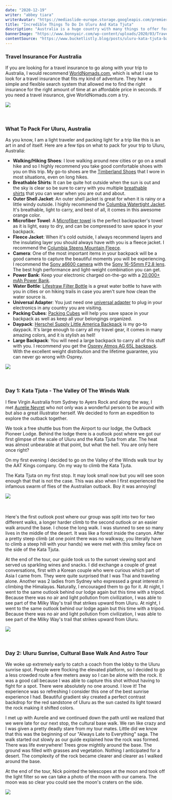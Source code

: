 ```yaml
---
date: "2020-12-19"
writer: "abbey tiara"
writerAvatar: "https://mediaslide-europe.storage.googleapis.com/premier/pictures/1824/3772/profile-d5a35156cabc570577e398508cbf2afb.jpg"
title: "Incredible Things To Do In Uluru And Kata Tjuta"
description: "Australia is a huge country with many things to offer for travelers who have the time to really dive deep into all the things Australia has to offer from the wild and colorful landscapes like the aqua blue water..."
bannerImage: "https://www.bonnyair.com/wp-content/uploads/2020/03/Travel-to-Australia.png"
contentSource: "https://www.bucketlistly.blog/posts/uluru-kata-tjuta-backpacking-things-to-do#day-2-uluru-sunrise-cultural-base-walk-and-astro-tour"
---
```


<h3 class="h2 font-weight-light mb-3">Travel Insurance For Australia</h3>
<div>
<p>If you are looking for a travel insurance to go along with your trip to Australia, I would recommend&nbsp;<a href="https://www.worldnomads.com/Turnstile/AffiliateLink?partnerCode=blbe9200&amp;utm_source=blbe9200&amp;source=link&amp;utm_content=link&amp;path=https://www.worldnomads.com/" target="_blank" rel="nofollow noopener">WorldNomads.com</a>, which is what I use to look for a travel insurance that fits my kind of adventure. They have a simple and flexible search system that allowed me to find the right insurance for the right amount of time at an affordable price in seconds. If you need a travel insurance, give WorldNomads.com a try.</p>
<div class="px-3 py-2">
<img src='https://www.fodors.com/wp-content/uploads/2020/02/aussie-hero.jpg' class="w-100"/>
</div>
<br />
<br />

<h3 class="h2 font-weight-light mb-3">What To Pack For Uluru, Australia</h3>
<p>As you know, I am a light traveler and packing light for a trip like this is an art in and of itself. Here are a few tips on what to pack for your trip to Uluru, Australia:</p>
<ul>
<li><strong>Walking/Hiking Shoes</strong>: I love walking around new cities or go on a small hike and so I highly recommend you take good comfortable shoes with you on this trip. My go-to shoes are the&nbsp;<a href="https://amzn.to/2xixPUy" target="_blank" rel="noopener nofollow">Timberland Shoes</a>&nbsp;that I wore in most situations, even on long hikes.</li>
<li><strong>Breathable Shirts</strong>: It can be quite hot outside when the sun is out and the sky is clear so be sure to carry with you multiple&nbsp;<a href="https://amzn.to/2pkzp41" target="_blank" rel="noopener nofollow">breathable shirts</a>&nbsp;that you can wear when you are out and about.</li>
<li><strong>Outer Shell Jacket</strong>: An outer shell jacket is great for when it is rainy or a little windy outside. I highly recommend the&nbsp;<a href="https://amzn.to/2xpvHK1" target="_blank" rel="noopener nofollow">Columbia Watertight Jacket</a>. It's breathable, light to carry, and best of all, it comes in this awesome orange color.</li>
<li><strong>Microfiber Towel</strong>: A&nbsp;<a href="https://amzn.to/2MFHxVD" target="_blank" rel="noopener nofollow">Microfiber towel</a>&nbsp;is the perfect backpacker's towel as it is light, easy to dry, and can be compressed to save space in your backpack.</li>
<li><strong>Fleece Jacket</strong>: When it's cold outside, I always recommend layers and the insulating layer you should always have with you is a fleece jacket. I recommend the&nbsp;<a href="https://amzn.to/2xhLCup" target="_blank" rel="noopener nofollow">Columbia Steens Mountain Fleece</a>.</li>
<li><strong>Camera</strong>: One of the most important items in your backpack will be a good camera to capture the beautiful moments you will be experiencing. I recommend the&nbsp;<a href="https://amzn.to/2Y8fNlF" target="_blank" rel="noopener nofollow">Sony a6600 camera</a>&nbsp;with the&nbsp;<a href="https://amzn.to/2vrSvvx" target="_blank" rel="noopener nofollow">Sony 16-55mm F2.8 lens</a>. The best high performance and light-weight combination you can get.</li>
<li><strong>Power Bank</strong>: Keep your electronic charged on-the-go with a&nbsp;<a href="https://amzn.to/2OvNDJY" target="_blank" rel="noopener nofollow">20,000+ mAh Power Bank</a>.</li>
<li><strong>Water Bottle</strong>:&nbsp;<a href="https://amzn.to/3ibYqsb" target="_blank" rel="noopener nofollow">Lifestraw Filter Bottle</a>&nbsp;is a great water bottle to have with you in cities or on hiking trails in case you aren't sure how clean the water source is.</li>
<li><strong>Universal Adapter</strong>: You just need one&nbsp;<a href="https://amzn.to/2xsIpHE" target="_blank" rel="noopener nofollow">universal adapter</a>&nbsp;to plug in your electronics in any country you are visiting.</li>
<li><strong>Packing Cubes</strong>:&nbsp;<a href="https://amzn.to/2NmaCel" target="_blank" rel="noopener nofollow">Packing Cubes</a>&nbsp;will help you save space in your backpack as well as keep all your belongings organized.</li>
<li><strong>Daypack</strong>:&nbsp;<a href="https://www.anrdoezrs.net/links/8745201/type/dlg/https://herschel.com/shop/backpacks/herschel-little-america-backpack?v=10014-00007-OS" target="_blank" rel="noopener nofollow">Herschel Supply Little America Backpack</a>&nbsp;is my go-to daypack. It's large enough to carry all my travel gear, it comes in many amazing colors, and it is stylish as hell!</li>
<li><strong>Large Backpack</strong>: You will need a large backpack to carry all of this stuff with you. I recommend you get the&nbsp;<a href="https://amzn.to/2QHxliW" target="_blank" rel="noopener nofollow">Osprey Atmos AG 65L backpack</a>. With the excellent weight distribution and the lifetime guarantee, you can never go wrong with Osprey.</li>
</ul>
<div class="px-3 py-2">
<img src='https://d21c25674tgiqk.cloudfront.net/2011/04/Gold-coast.jpg' class="w-100"/>
</div>
<br />
<br />

<h3 class="h2 font-weight-light mb-3">Day 1: Kata Tjuta - The Valley Of The Winds Walk</h3>
<p>I flew Virgin Australia from Sydney to Ayers Rock and along the way, I met&nbsp;<a href="http://captainaurelieneyret.tumblr.com/">Aurelie Neyret</a>&nbsp;who not only was a wonderful person to be around with but also a great illustrator herself. We decided to form an expedition to explore the outback together.</p>
<p>We took a free shuttle bus from the Airport to our lodge, the Outback Pioneer Lodge. Behind the lodge there is a outlook post where we got our first glimpse of the scale of Uluru and the Kata Tjuta from afar. The heat was almost unbearable at that point, but what the hell. You are only here once right?</p>
<p>On my first evening I decided to go on the Valley of the Winds walk tour by the AAT Kings company. On my way to climb the Kata Tjuta.</p>
<p>The Kata Tjuta on my first stop. It may look small now but you will see soon enough that that is not the case. This was also when I first experienced the infamous swarm of flies of the Australian outback. Boy it was annoying!</p>
</div>
<div class="px-3 py-2">
<img src='https://content.api.news/v3/images/bin/2634d13ec80f540f93fca7b80aef1775?width=1280' class="w-100"/>
</div>
<br />
<br />

<p>Here's the first outlook post where our group was split into two for two different walks, a longer harder climb to the second outlook or an easier walk around the base. I chose the long walk. I was stunned to see so many lives in the middle of the desert. It was like a forest inside the canyon.&nbsp;After a pretty steep climb (at one point there was no walkway, you literally have to climb a steep hill with your hands) we were met with this smiley face on the side of the Kata Tjuta.</p>
<p>At the end of the tour, our guide took us to the sunset viewing spot and served us sparkling wines and snacks. I did exchange a couple of great conversations, first with a Korean couple who were curious which part of Asia I came from. They were quite surprised that I was Thai and traveling alone. Another was 2 ladies from Sydney who expressed a great interest in climbing the Himalayas. Naturally, I encouraged them to go for it.&nbsp;At night, I went to the same outlook behind our lodge again but this time with a tripod. Because there was no air and light pollution from civilization, I was able to see part of the Milky Way's trail that strikes upward from Uluru. At night, I went to the same outlook behind our lodge again but this time with a tripod. Because there was no air and light pollution from civilization, I was able to see part of the Milky Way's trail that strikes upward from Uluru.</p>
<div class="px-3 py-2">
<img src='https://www.qantas.com/content/travelinsider/en/experiences/nature/nature-park-australia-tasmanian-devil-koala-kangaroo/_jcr_content/parsysTop/hero.img.full.medium.jpg/1584425955165.jpg' class="w-100"/>
</div>
<br />
<br />

<h3 class="h2 font-weight-light mb-3">Day 2: Uluru Sunrise, Cultural Base Walk And Astro Tour</h3>
<p>We woke up extremely early to catch a coach from the lobby to the Uluru sunrise spot. People were flocking the elevated platform, so I decided to go a less crowded route a few meters away so I can be alone with the rock. It was a good call because I was able to capture this shot without having to fight for a spot.&nbsp;There were absolutely no one around. I love it! The experience was so refreshing I consider this one of the best sunrise experience I had. Beautiful gradient sky created a perfect contrast backdrop for the red sandstone of Uluru as the sun casted its light toward the rock making it shifted colors.</p>
<p>I met up with Aurelie and we continued down the path until we realized that we were late for our next stop, the cultural base walk. We ran like crazy and I was given a pretty deadly stare from my tour mates. Little did we know that this was the beginning of our "Always Late to Everything" saga.&nbsp;The walk started out slowly as our guide explained how the rock was formed. There was life everywhere! Trees grow mightily around the base. The ground was filled with grasses and vegetation. Nothing I anticipated for a desert.&nbsp;The complexity of the rock became clearer and clearer as I walked around the base.</p>
<p>At the end of the tour, Nick pointed the telescopes at the moon and took off the light filter so we can take a photo of the moon with our camera. The moon was so clear you could see the moon's craters on the side.</p>
<div class="px-3 py-2">
<img src='https://cdn.britannica.com/64/74864-050-DBDD3227/Murray-River-Corowa-Australia-New-South-Wales.jpg' class="w-100"/>
</div>
